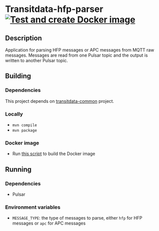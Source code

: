 # Transitdata-hfp-parser [![Test and create Docker image](https://github.com/HSLdevcom/transitdata-hfp-parser/actions/workflows/test-and-build.yml/badge.svg)](https://github.com/HSLdevcom/transitdata-hfp-parser/actions/workflows/test-and-build.yml)

## Description

Application for parsing HFP messages or APC messages from MQTT raw messages. Messages are read
from one Pulsar topic and the output is written to another Pulsar topic.

## Building

### Dependencies

This project depends on [transitdata-common](https://github.com/HSLdevcom/transitdata-common) project.

### Locally

- ```mvn compile```  
- ```mvn package```  

### Docker image

- Run [this script](build-image.sh) to build the Docker image

## Running

### Dependencies

* Pulsar

### Environment variables

* `MESSAGE_TYPE`: the type of messages to parse, either `hfp` for HFP messages or `apc` for APC messages
